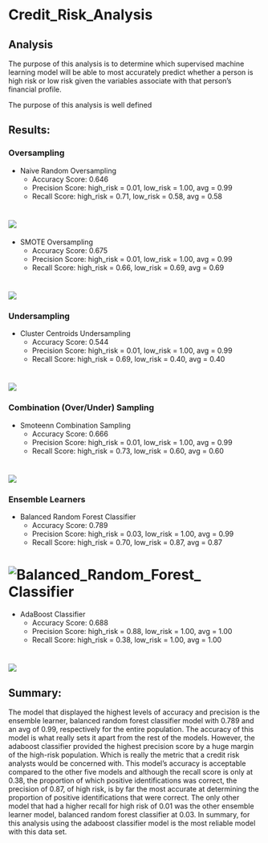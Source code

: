 # Credit_Risk_Analysis
## Analysis
The purpose of this analysis is to determine which supervised machine learning model will be able to most accurately predict whether a person is high risk or low risk given the variables associate with that person’s financial profile.

The purpose of this analysis is well defined 
## Results:
### Oversampling
* Naive Random Oversampling
  * Accuracy Score: 0.646
  * Precision Score: high_risk = 0.01, low_risk = 1.00, avg = 0.99
  * Recall Score: high_risk = 0.71, low_risk = 0.58, avg = 0.58
# ![](Images/Naive.PNG)
* SMOTE Oversampling
  * Accuracy Score: 0.675
  * Precision Score: high_risk = 0.01, low_risk = 1.00, avg = 0.99
  * Recall Score: high_risk = 0.66, low_risk = 0.69, avg = 0.69
# ![](Images/Smote.PNG)
### Undersampling
* Cluster Centroids Undersampling
  * Accuracy Score: 0.544
  * Precision Score: high_risk = 0.01, low_risk = 1.00, avg = 0.99
  * Recall Score: high_risk = 0.69, low_risk = 0.40, avg = 0.40
# ![](Images/Cluster_Centroids.PNG)
### Combination (Over/Under) Sampling
* Smoteenn Combination Sampling
  * Accuracy Score: 0.666
  * Precision Score: high_risk = 0.01, low_risk = 1.00, avg = 0.99
  * Recall Score: high_risk = 0.73, low_risk = 0.60, avg = 0.60
# ![](Images/Smoteenn.PNG)
### Ensemble Learners 
* Balanced Random Forest Classifier
  * Accuracy Score: 0.789
  * Precision Score: high_risk = 0.03, low_risk = 1.00, avg = 0.99
  * Recall Score: high_risk = 0.70, low_risk = 0.87, avg = 0.87
# ![Balanced_Random_Forest_ Classifier](https://user-images.githubusercontent.com/95573310/222475287-1e3afb4b-243e-4b8a-bf36-9889f3624908.PNG)
* AdaBoost Classifier
  * Accuracy Score: 0.688
  * Precision Score: high_risk = 0.88, low_risk = 1.00, avg = 1.00
  * Recall Score: high_risk = 0.38, low_risk = 1.00, avg = 1.00
# ![](Images/AdaBoost.PNG)

## Summary:
The model that displayed the highest levels of accuracy and precision is the ensemble learner, balanced random forest classifier model with 0.789 and an avg of 0.99, respectively for the entire population. The accuracy of this model is what really sets it apart from the rest of the models. However, the adaboost classifier provided the highest precision score by a huge margin of the high-risk population. Which is really the metric that a credit risk analysts would be concerned with. This model’s accuracy is acceptable compared to the other five models and although the recall score is only at 0.38, the proportion of which positive identifications was correct, the precision of 0.87, of high risk, is by far the most accurate at determining the proportion of positive identifications that were correct.  The only other model that had a higher recall for high risk of 0.01 was the other ensemble learner model, balanced random forest classifier at 0.03. In summary, for this analysis using the adaboost classifier model is the most reliable model with this data set. 
